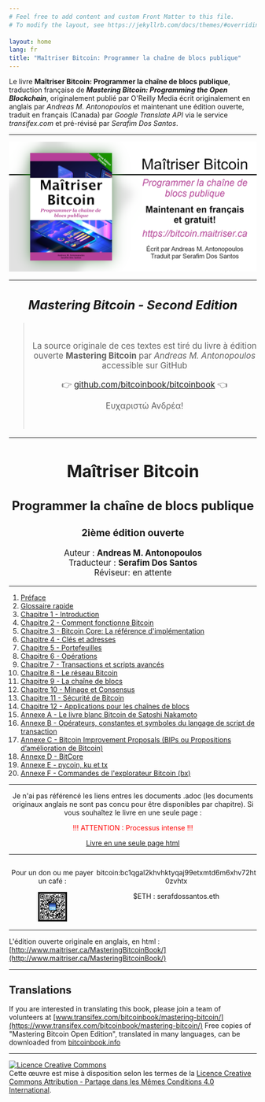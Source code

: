 ```yaml
---
# Feel free to add content and custom Front Matter to this file.
# To modify the layout, see https://jekyllrb.com/docs/themes/#overriding-theme-defaults

layout: home
lang: fr
title: "Maîtriser Bitcoin: Programmer la chaîne de blocs publique"
---
```


Le livre **Maîtriser Bitcoin: Programmer la chaîne de blocs publique**, traduction française de _**Mastering Bitcoin: Programming the Open Blockchain**_, originalement publié par O'Reilly Media écrit originalement en anglais par _Andreas M. Antonopoulos_ et maintenant une édition ouverte, traduit en français (Canada) par _Google Translate API_ via le service _transifex.com_ et pré-révisé par _Serafim Dos Santos_.

---

![Maîtriser Bitcoin: Programmer la chaîne de blocs publique](assets/MB2EO-BANNER-002.png)

---
<center style="font-size:1.2em;">
<h2><em>Mastering Bitcoin - Second Edition</em></h2>
<blockquote><br><p>
La source originale de ces textes est tiré du livre à édition ouverte <strong>Mastering Bitcoin</strong> par <em>Andreas M. Antonopoulos</em> accessible sur GitHub
</p>
<p>
👉 <a href="https://github.com/bitcoinbook/bitcoinbook">github.com/bitcoinbook/bitcoinbook</a> 👈
</p>
<p>Ευχαριστώ Ανδρέα!</p><br>
</blockquote>

<hr />

<h1>Ma&icirc;triser Bitcoin</h1>
<h2>Programmer la cha&icirc;ne de blocs publique</h2>
<h3>2ième édition ouverte</h3>
<p>Auteur : <strong>Andreas M. Antonopoulos</strong><br />
Traducteur : <strong>Serafim Dos Santos</strong><br />
Réviseur: en attente
</p>

</center>

---
1. [Préface](html/for_use_mastering-bitcoin_preface-open_fr_CA.html)
2. [Glossaire rapide](html/for_use_mastering-bitcoin_glossary-1_fr_CA.html)
3. [Chapitre 1 - Introduction](html/for_use_mastering-bitcoin_chapter-1_fr_CA.html)
4. [Chapitre 2 - Comment fonctionne Bitcoin](html/for_use_mastering-bitcoin_chapter-2_fr_CA.html)
5. [Chapitre 3 - Bitcoin Core: La référence d'implémentation](html/for_use_mastering-bitcoin_chapter-3_fr_CA.html)
6. [Chapitre 4 - Clés et adresses](html/for_use_mastering-bitcoin_chapter-4_fr_CA.html)
7. [Chapitre 5 - Portefeuilles](html/for_use_mastering-bitcoin_chapter-5_fr_CA.html)
8. [Chapitre 6 - Opérations](html/for_use_mastering-bitcoin_chapter-6_fr_CA.html)
9. [Chapitre 7 - Transactions et scripts avancés](html/for_use_mastering-bitcoin_chapter-7_fr_CA.html)
10. [Chapitre 8 - Le réseau Bitcoin](html/for_use_mastering-bitcoin_chapter-8_fr_CA.html)
11. [Chapitre 9 - La cha&icirc;ne de blocs](html/for_use_mastering-bitcoin_chapter-9_fr_CA.html)
12. [Chapitre 10 - Minage et Consensus](html/for_use_mastering-bitcoin_chapter-10_fr_CA.html)
13. [Chapitre 11 - Sécurité de Bitcoin](html/for_use_mastering-bitcoin_chapter-11_fr_CA.html)
14. [Chapitre 12 - Applications pour les chaînes de blocs](html/for_use_mastering-bitcoin_chapter-12_fr_CA.html)
15. [Annexe A - Le livre blanc Bitcoin de Satoshi Nakamoto](html/for_use_mastering-bitcoin_appdx-bitcoinwhitepapertxt_fr_CA.html)
16. [Annexe B - Opérateurs, constantes et symboles du langage de script de transaction](html/for_use_mastering-bitcoin_appendix-script-ops_fr_CA.html)
17. [Annexe C - Bitcoin Improvement Proposals (BIPs ou Propositions d’amélioration de Bitcoin)](html/for_use_mastering-bitcoin_appendix-bips_fr_CA.html)
18. [Annexe D - BitCore](html/for_use_mastering-bitcoin_appdx-bitcoretxt_fr_CA.html)
19. [Annexe E - pycoin, ku et tx](html/for_use_mastering-bitcoin_appendix-pycoin_fr_CA.html)
20. [Annexe F - Commandes de l'explorateur Bitcoin (bx)](html/for_use_mastering-bitcoin_appendix-bx_fr_CA.html)

---

<center>
<p>Je n'ai pas référencé les liens entres les documents .adoc (les documents originaux anglais ne sont pas concu pour être disponibles par chapitre). Si vous souhaîtez le livre en une seule page :</p>

<p style="color:red;">!!! ATTENTION : Processus intense !!!</p>

<a href="https://bitcoin.maitriser.ca/html/book.html" alt="Livre Maîtriser Bitcoin en une seule page html">Livre en une seule page html</a>
</center>

---

<div style="display: flex; text-align:center;">
  <div style="width:35%;">
  <p>Pour un don ou me payer un café :</p>
  <img src="assets/bluewallet-bitcoin-sponsoring-qr-code.jpg" alt="" style="max-width:33.5%;">
  </div>

  <div style="width:65%;">
  <p>bitcoin:bc1qgal2khvhktyqaj99etxmtd6m6xhv72ht0zvhtx</p>
  <p>$ETH : serafdossantos.eth</p>
  </div>
</div>

---

L'édition ouverte originale en anglais, en html : [http://www.maitriser.ca/MasteringBitcoinBook/](http://www.maitriser.ca/MasteringBitcoinBook/)

---

## Translations
If you are interested in translating this book, please join a team of volunteers at [www.transifex.com/bitcoinbook/mastering-bitcoin/](https://www.transifex.com/bitcoinbook/mastering-bitcoin/)
Free copies of "Mastering Bitcoin Open Edition", translated in many languages, can be downloaded from [bitcoinbook.info](https://bitcoinbook.info)

---
<a rel="license" href="http://creativecommons.org/licenses/by-sa/4.0/"><img alt="Licence Creative Commons" style="border-width:0" src="https://i.creativecommons.org/l/by-sa/4.0/88x31.png" /></a><br />Cette œuvre est mise à disposition selon les termes de la <a rel="license" href="http://creativecommons.org/licenses/by-sa/4.0/">Licence Creative Commons Attribution -  Partage dans les Mêmes Conditions 4.0 International</a>.
